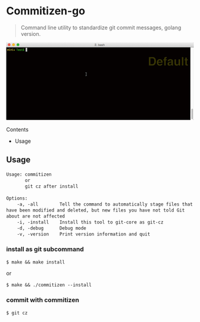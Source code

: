 # Commitizen-go
> Command line utility to standardize git commit messages, golang version.

![demo](docs/images/demo.gif)

Contents
- Usage

## Usage
```
Usage: commitizen
       or
       git cz after install

Options:
    -a, -all        Tell the command to automatically stage files that have been modified and deleted, but new files you have not told Git about are not affected
    -i, -install    Install this tool to git-core as git-cz
    -d, -debug      Debug mode
    -v, -version    Print version information and quit
```

### install as git subcommand
```
$ make && make install
```
or 
```
$ make && ./commitizen --install
```

### commit with commitizen
```
$ git cz
```
